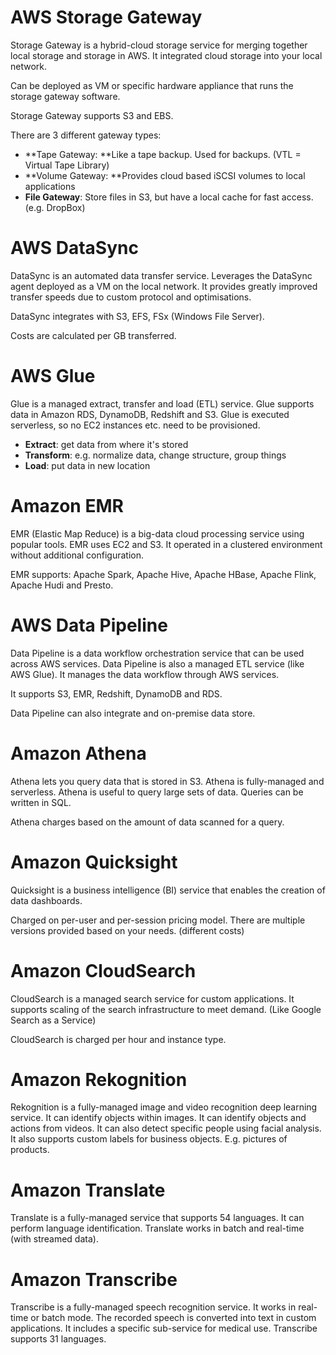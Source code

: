 # AWS Storage Gateway

Storage Gateway is a hybrid-cloud storage service for merging together local storage and storage in AWS. It integrated cloud storage into your local network.

Can be deployed as VM or specific hardware appliance that runs the storage gateway software.

Storage Gateway supports S3 and EBS.

There are 3 different gateway types:

* **Tape Gateway: **Like a tape backup. Used for backups. (VTL = Virtual Tape Library)
* **Volume Gateway: **Provides cloud based iSCSI volumes to local applications
* **File Gateway**: Store files in S3, but have a local cache for fast access. (e.g. DropBox)

# AWS DataSync

DataSync is an automated data transfer service. Leverages the DataSync agent deployed as a VM on the local network. It provides greatly improved transfer speeds due to custom protocol and optimisations.

DataSync integrates with S3, EFS, FSx (Windows File Server).

Costs are calculated per GB transferred.

# AWS Glue

Glue is a managed extract, transfer and load (ETL) service. Glue supports data in Amazon RDS, DynamoDB, Redshift and S3. Glue is executed serverless, so no EC2 instances etc. need to be provisioned.

* **Extract**: get data from where it's stored
* **Transform**: e.g. normalize data, change structure, group things
* **Load**: put data in new location

# Amazon EMR

EMR (Elastic Map Reduce) is a big-data cloud processing service using popular tools. EMR uses EC2 and S3. It operated in a clustered environment without additional configuration.

EMR supports: Apache Spark, Apache Hive, Apache HBase, Apache Flink, Apache Hudi and Presto.

# AWS Data Pipeline

Data Pipeline is a data workflow orchestration service that can be used across AWS services. Data Pipeline is also a managed ETL service (like AWS Glue). It manages the data workflow through AWS services.&#x20;

It supports S3, EMR, Redshift, DynamoDB and RDS.

Data Pipeline can also integrate and on-premise data store.

# Amazon Athena

Athena lets you query data that is stored in S3. Athena is fully-managed and serverless. Athena is useful to query large sets of data. Queries can be written in SQL.

Athena charges based on the amount of data scanned for a query.

# Amazon Quicksight

Quicksight is a business intelligence (BI) service that enables the creation of data dashboards.

Charged on per-user and per-session pricing model. There are multiple versions provided based on your needs. (different costs)

# Amazon CloudSearch

CloudSearch is a managed search service for custom applications. It supports scaling of the search infrastructure to meet demand. (Like Google Search as a Service)

CloudSearch is charged per hour and instance type.

# Amazon Rekognition

Rekognition is a fully-managed image and video recognition deep learning service. It can identify objects within images. It can identify objects and actions from videos. It can also detect specific people using facial analysis. It also supports custom labels for business objects. E.g. pictures of products.

# Amazon Translate

Translate is a fully-managed service that supports 54 languages. It can perform language identification. Translate works in batch and real-time (with streamed data).

# Amazon Transcribe

Transcribe is a fully-managed speech recognition service. It works in real-time or batch mode. The recorded speech is converted into text in custom applications. It includes a specific sub-service for medical use. Transcribe supports 31 languages.
